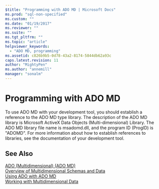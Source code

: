 ```yaml
---
$title: "Programming with ADO MD | Microsoft Docs"
ms.prod: "sql-non-specified"
ms.custom: ""
ms.date: "01/19/2017"
ms.reviewer: ""
ms.suite: ""
ms.tgt_pltfrm: ""
ms.topic: "article"
helpviewer_keywords: 
  - "ADO MD, programming"
ms.assetid: c826b9b5-0d78-43a2-8174-5844db62a93c
caps.latest.revision: 11
author: "MightyPen"
ms.author: "annemill"
manager: "sonalm"
---
```

# Programming with ADO MD
To use ADO MD with your development tool, you should establish a reference to the ADO MD type library. The description of the ADO MD library is Microsoft ActiveX Data Objects (Multi-dimensional) Library. The ADO MD library file name is msadomd.dll, and the program ID (ProgID) is "ADOMD". For more information about how to establish references to libraries, see the documentation of your development tool.  
  
## See Also  
 [ADO (Multidimensional) (ADO MD)](../../../ado/guide/multidimensional/ado-multidimensional-ado-md.md)   
 [Overview of Multidimensional Schemas and Data](../../../ado/guide/multidimensional/overview-of-multidimensional-schemas-and-data.md)   
 [Using ADO with ADO MD](../../../ado/guide/multidimensional/using-ado-with-ado-md.md)   
 [Working with Multidimensional Data](../../../ado/guide/multidimensional/working-with-multidimensional-data.md)